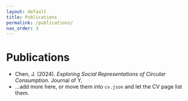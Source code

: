 ```yaml
---
layout: default
title: Publications
permalink: /publications/
nav_order: 3
---
```


# Publications

- Chen, J. (2024). *Exploring Social Representations of Circular Consumption.* Journal of Y.  
- …add more here, or move them into `cv.json` and let the CV page list them.